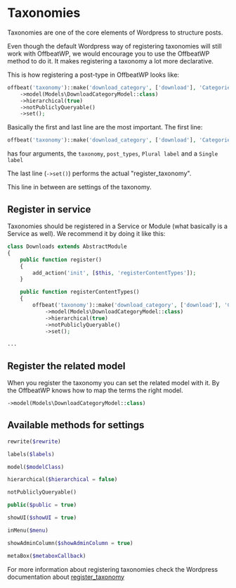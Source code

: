 # Taxonomies

Taxonomies are one of the core elements of Wordpress to structure posts. 

Even though the default Wordpress way of registering taxonomies will still work with OffbeatWP, we would encourage you to use the OffbeatWP method to do it. It makes registering a taxonomy a lot more declarative. 

This is how registering a post-type in OffbeatWP looks like:

```php
offbeat('taxonomy')::make('download_category', ['download'], 'Categories', 'Category')
    ->model(Models\DownloadCategoryModel::class)
    ->hierarchical(true)
    ->notPubliclyQueryable()
    ->set();
```

Basically the first and last line are the most important. The first line:

```php
offbeat('taxonomy')::make('download_category', ['download'], 'Categorieën', 'Categorie')
```

has four arguments, the `taxonomy`, `post_types`, `Plural label` and a `Single label`

The last line (`->set()`) performs the actual "register_taxonomy".

This line in between are settings of the taxonomy.

## Register in service

Taxonomies should be registered in a Service or Module (what basically is a Service as well). We recommend it by doing it like this:

```php
class Downloads extends AbstractModule
{
    public function register()
    {
        add_action('init', [$this, 'registerContentTypes']);
    }

    public function registerContentTypes()
    {
        offbeat('taxonomy')::make('download_category', ['download'], 'Categories', 'Category')
            ->model(Models\DownloadCategoryModel::class)
            ->hierarchical(true)
            ->notPubliclyQueryable()
            ->set();

...
```

## Register the related model

When you register the taxonomy you can set the related model with it. By the OffbeatWP knows how to map the terms the right model.

```php
->model(Models\DownloadCategoryModel::class)
```


## Available methods for settings

```php
rewrite($rewrite)
```

```php
labels($labels)
```

```php
model($modelClass)
```

```php
hierarchical($hierarchical = false)
```

```php
notPubliclyQueryable()
```

```php
public($public = true)
```

```php
showUI($showUI = true)
```

```php
inMenu($menu)
```

```php
showAdminColumn($showAdminColumn = true)
```

```php
metaBox($metaboxCallback)
```

For more information about registering taxonomies check the Wordpress documentation about [register_taxonomy](https://codex.wordpress.org/Function_Reference/register_taxonomy)


